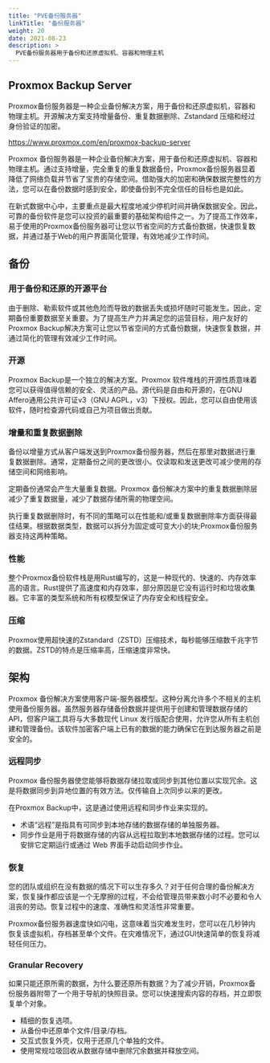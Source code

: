 ```yaml
---
title: "PVE备份服务器"
linkTitle: "备份服务器"
weight: 20
date: 2021-08-23
description: >
  PVE备份服务器用于备份和还原虚拟机、容器和物理主机
---
```




#### 

## Proxmox Backup Server 

Proxmox备份服务器是一种企业备份解决方案，用于备份和还原虚拟机，容器和物理主机。开源解决方案支持增量备份、重复数据删除、Zstandard 压缩和经过身份验证的加密。

https://www.proxmox.com/en/proxmox-backup-server

Proxmox 备份服务器是一种企业备份解决方案，用于备份和还原虚拟机、容器和物理主机。通过支持增量，完全重复的重复数据备份，Proxmox备份服务器显着降低了网络负载并节省了宝贵的存储空间。借助强大的加密和确保数据完整性的方法，您可以在备份数据时感到安全，即使备份到不完全信任的目标也是如此。

在新式数据中心中，主要重点是最大程度地减少停机时间并确保数据安全。因此，可靠的备份软件是您可以投资的最重要的基础架构组件之一。为了提高工作效率，易于使用的Proxmox备份服务器可让您以节省空间的方式备份数据，快速恢复数据，并通过基于Web的用户界面简化管理，有效地减少工作时间。

## 备份

### 用于备份和还原的开源平台

由于删除、勒索软件或其他危险而导致的数据丢失或损坏随时可能发生。因此，定期备份重要数据至关重要。为了提高生产力并满足您的运营目标，用户友好的Proxmox Backup解决方案可让您以节省空间的方式备份数据，快速恢复数据，并通过简化的管理有效减少工作时间。

### 开源

Proxmox Backup是一个独立的解决方案。Proxmox 软件堆栈的开源性质意味着您可以获得值得信赖的安全、灵活的产品。源代码是自由和开源的，在GNU Affero通用公共许可证v3（GNU AGPL，v3）下授权。因此，您可以自由使用该软件，随时检查源代码或自己为项目做出贡献。

### 增量和重复数据删除

备份以增量方式从客户端发送到Proxmox备份服务器，然后在那里对数据进行重复数据删除。通常，定期备份之间的更改很小。仅读取和发送更改可减少使用的存储空间和网络影响。

定期备份通常会产生大量重复数据。Proxmox 备份解决方案中的重复数据删除层减少了重复数据量，减少了数据存储所需的物理空间。

执行重复数据删除时，有不同的策略可以在性能和/或重复数据删除率方面获得最佳结果。根据数据类型，数据可以拆分为固定或可变大小的块;Proxmox备份服务器支持这两种策略。

### 性能

整个Proxmox备份软件栈是用Rust编写的，这是一种现代的、快速的、内存效率高的语言。Rust提供了高速度和内存效率，部分原因是它没有运行时和垃圾收集器。它丰富的类型系统和所有权模型保证了内存安全和线程安全。

### 压缩

Proxmox使用超快速的Zstandard（ZSTD）压缩技术，每秒能够压缩数千兆字节的数据。ZSTD的特点是压缩率高，压缩速度非常快。

## 架构

Proxmox 备份解决方案使用客户端-服务器模型。这种分离允许多个不相关的主机使用备份服务器。虽然服务器存储备份数据并提供用于创建和管理数据存储的 API，但客户端工具将与大多数现代 Linux 发行版配合使用，允许您从所有主机创建和管理备份。该软件加密客户端上已有的数据的能力确保它在到达服务器之前是安全的。

### 远程同步

Proxmox 备份服务器使您能够将数据存储拉取或同步到其他位置以实现冗余。这是将数据同步到异地位置的有效方法。仅传输自上次同步以来的更改。


在Proxmox Backup中，这是通过使用远程和同步作业来实现的。

- 术语“远程”是指具有可同步到本地存储的数据存储的单独服务器。
- 同步作业是用于将数据存储的内容从远程拉取到本地数据存储的过程。您可以安排它定期运行或通过 Web 界面手动启动同步作业。



### 恢复

您的团队或组织在没有数据的情况下可以生存多久？对于任何合理的备份解决方案，恢复操作都应该是一个无摩擦的过程，不会给管理员带来数小时不必要和令人沮丧的劳动。恢复过程中的速度、准确性和灵活性非常重要。

Proxmox备份服务器速度快如闪电，这意味着当灾难发生时，您可以在几秒钟内恢复该虚拟机，存档甚至单个文件。在灾难情况下，通过GUI快速简单的恢复将减轻任何压力。

### Granular Recovery

如果只能还原所需的数据，为什么要还原所有数据？为了减少开销，Proxmox备份服务器附带了一个用于导航的快照目录。您可以快速搜索内容的存档，并立即恢复单个对象。

- 精细的恢复选项。
- 从备份中还原单个文件/目录/存档。
- 交互式恢复外壳，仅用于还原几个单独的文件。
- 使用常规垃圾回收从数据存储中删除冗余数据并释放空间。
